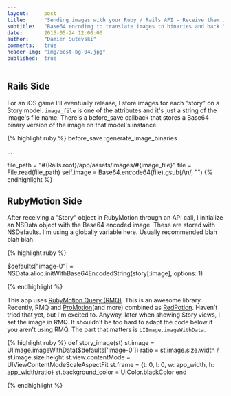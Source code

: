 ```yaml
---
layout:     post
title:      "Sending images with your Ruby / Rails API - Receive them in RubyMotion"
subtitle:   "Base64 encoding to translate images to binaries and back."
date:       2015-05-24 12:00:00
author:     "Damien Sutevski"
comments:   true
header-img: "img/post-bg-04.jpg"
published:  true
---
```


<h2 class="section-heading">Rails Side</h2>

For an iOS game I'll eventually release, I store images for each "story" on a Story model. `image_file` is one of the attributes and it's just a string of the image's file name. There's a before_save callback that stores a Base64 binary version of the image on that model's instance.

{% highlight ruby %}
before_save :generate_image_binaries

...

file_path = "#{Rails.root}/app/assets/images/#{image_file}"
file = File.read(file_path)
self.image = Base64.encode64(file).gsub(/\n/, "")
{% endhighlight %}

<h2 class="section-heading">RubyMotion Side</h2>

After receiving a "Story" object in RubyMotion through an API call, I initialize an NSData object with the Base64 encoded image. These are stored with NSDefaults. I'm using a globally variable here. Usually recommended blah blah blah.

{% highlight ruby %}

$defaults["image-0"] = NSData.alloc.initWithBase64EncodedString(story[:image], options: 1)

{% endhighlight %}

This app uses [RubyMotion Query (RMQ)](http://rubymotionquery.com/). This is an awesome library. Recently, RMQ and [ProMotion](https://github.com/clearsightstudio/ProMotion)(and more) combined as [RedPotion](https://github.com/infinitered/redpotion). Haven't tried that yet, but I'm excited to. Anyway, later when showing Story views, I set the image in RMQ. It shouldn't be too hard to adapt the code below if you aren't using RMQ. The part that matters is `UIImage.imageWithData`.

{% highlight ruby %}
def story_image(st)
  st.image = UIImage.imageWithData($defaults['image-0'])
  ratio = st.image.size.width / st.image.size.height
  st.view.contentMode = UIViewContentModeScaleAspectFit
  st.frame = {t: 0, l: 0, w: app_width, h: app_width/ratio}
  st.background_color = UIColor.blackColor
end

{% endhighlight %}